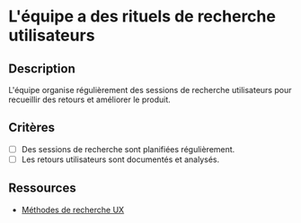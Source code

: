 # L'équipe a des rituels de recherche utilisateurs

## Description

L'équipe organise régulièrement des sessions de recherche utilisateurs pour
recueillir des retours et améliorer le produit.

## Critères

- [ ] Des sessions de recherche sont planifiées régulièrement.
- [ ] Les retours utilisateurs sont documentés et analysés.

## Ressources

- [Méthodes de recherche UX](https://www.nngroup.com/articles/which-ux-research-methods/)
